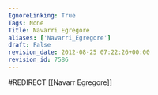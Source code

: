 ```yaml
---
IgnoreLinking: True
Tags: None
Title: Navarri Egregore
aliases: ['Navarri_Egregore']
draft: False
revision_date: 2012-08-25 07:22:26+00:00
revision_id: 7586
---
```


#REDIRECT [[Navarr Egregore]]